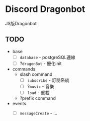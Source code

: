 # Discord Dragonbot
JS版Dragonbot
## TODO
+ base
    + [ ] `database` - postgreSQL連線
    + [ ] ?`dragonBot` - 優化init
+ commands
    + slash command
        + [ ] `subscribe` - 訂閱系統
        + [ ] ?`music` - 音樂
        + [ ] `load` - 重載
    + ?prefix command
+ events
    + [ ] `messageCreate` - ...

